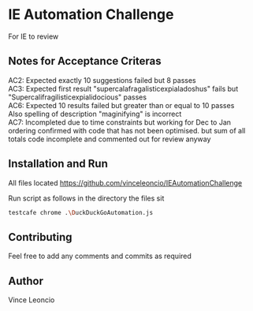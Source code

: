 # IE Automation Challenge

For IE to review

## Notes for Acceptance Criteras
AC2: Expected exactly 10 suggestions failed but 8 passes  
AC3: Expected first result "supercalafragalisticexpialadoshus" fails but "Supercalifragilisticexpialidocious" passes  
AC6: Expected 10 results failed but greater than or equal to 10 passes  
     Also spelling of description "maginifying" is incorrect  
AC7: Incompleted due to time constraints but working for Dec to Jan ordering confirmed with code that has not been optimised. but sum of all totals code incomplete and commented out for review anyway  

## Installation and Run
All files located https://github.com/vinceleoncio/IEAutomationChallenge

Run script as follows in the directory the files sit
```bash
testcafe chrome .\DuckDuckGoAutomation.js
```

## Contributing
Feel free to add any comments and commits as required

## Author
Vince Leoncio